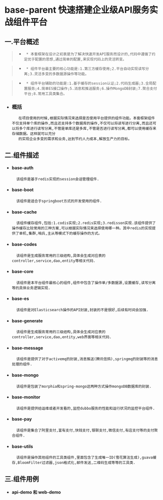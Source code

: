 # base-parent 快速搭建企业级API服务实战组件平台
## 一.平台概述
>    *      * 本套框架在设计之初衷是为了解决快速开发API服务而设计的,代码中遵循了约定优于配置的思想,通过简单的配置,来实现代码上的灵活转变。

>    *      * 组件平台最主要的核心功能是:1.第三方缓存使用;2.平台自动实现读写分离;3.灵活多变的多数据源操作等功能。
    
>    *      * 组件平台辅助的功能是:1.基于缓存的session认证;2.代码生成器;3.全局配置服务;4.简单ES接口操作;5.消息和推送服务;6.操作MongoDB封装;7.聚合支付平台;8.常用工具类集合。
    
* ### 概括
         在项目使用的时候,根据实际情况来选择是否使用平台提供的组件功能。本套框架组件不仅支持单个库的操作,而且还支持多个数据库的操作,不仅可以将读写进行分离,而且还可以将多个库进行读写分离,不管是单库还是多库,不管是否进行读写分离,都可以使用缓存来存储数据。这样就可以充分
         的实现企业多变的需求和业务,达到节约人力成本,解放生产力的目标。
    
    
## 二.组件描述 
* #### base-auth
        该组件是基于redis实现的session会话管理组件.
* #### base-boot
        该组件是适合于springboot方式的开发使用的组件.
* #### base-cache
        该组件缓存组件,包括:1.codis实现;2.redis实现;3.redisson实现.该组件提供了操作缓存比较常用的三种方案,可以根据实际情况来选择使用哪一种。其中redis的实现提供了单机,集群,哨兵,主从等模式下的缓存操作的方式。
* #### base-codes
        该组件是生成服务常用的三级结构,具体会生成对应表的controller,service,dao,entity等相关代码.
* #### base-core
        该组件是本平台组件最核心的组件,组件中包含了操作单/多数据源,设置缓存,读写分离等的具体业务逻辑实现.
* #### base-es
        该组件是对Elasticsearch操作的API封装,封装的不是很好,后续有时间会加强.
* #### base-generate
        该组件是生成服务常用的三级结构,具体会生成对应表的controller,service,dao,entity,web界面等相关代码.
* #### base-message
        该组件是提供了对于activemq的封装,消息推送(腾讯信鸽),springmq的封装等的消息处理的组件.
* #### base-mongo
        该组件是包装了morphia和spring-mongo这两种方式操作mongoDB数据库的封装.
* #### base-monitor
        该组件是提供给运维或者开发看的,监控dubbo服务的性能和运行状况的监控平台组件.
* #### base-pay
        该组件是集合了阿里支付,富有支付,快钱支付,银联支付,微信支付,有店支付等的支付聚合组件.
* #### base-utils
        该组件是操作其他组件的工具类组件,里面包含了生成唯一ID(雪花算法生成),guava缓存,BloomFilter过滤器,json格式化,邮件发送,二维码生成等等的工具类.

## 三.组件用例

* #### api-demo 和 web-demo
 